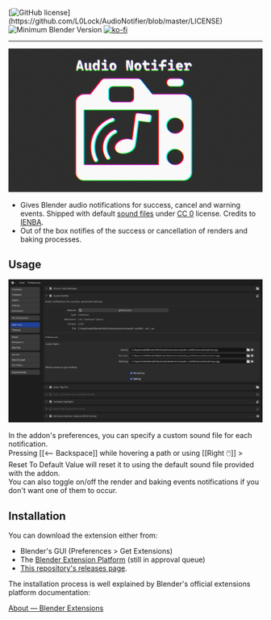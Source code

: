 [![GitHub license](https://img.shields.io/github/license/L0Lock/AudioNotifier?style=for-the-badge&labelColor=rgb(64,64,64))](https://github.com/L0Lock/AudioNotifier/blob/master/LICENSE) ![Minimum Blender Version](https://img.shields.io/badge/Blender-4.2LTS-green?style=for-the-badge&logo=blender&logoColor=white&labelColor=rgb(64,64,64)) [![ko-fi](https://ko-fi.com/img/githubbutton_sm.svg)](https://ko-fi.com/H2H818FHX)

-----

![feature](Prez/feature.jpg)

- Gives Blender audio notifications for success, cancel and warning events. Shipped with default [sound files](https://freesound.org/s/762132/) under [CC 0](http://creativecommons.org/publicdomain/zero/1.0/) license. Credits to [IENBA](https://freesound.org/people/IENBA/).
- Out of the box notifies of the success or cancellation of renders and baking processes.

## Usage

![prefs](Prez/prefs.jpg)

In the addon's preferences, you can specify a custom sound file for each notification.  
Pressing [[&#10229; Backspace]] while hovering a path or using [[Right 🖱️]] > Reset To Default Value will reset it to using the default sound file provided with the addon.  
You can also toggle on/off the render and baking events notifications if you don't want one of them to occur.

## Installation

You can download the extension either from:

- Blender's GUI (Preferences > Get Extensions)
- The [Blender Extension Platform](https://extensions.blender.org/add-ons/audio-notifier/) (still in approval queue)
- [This repository's releases page](https://github.com/L0Lock/AudioNotifier/releases).

The installation process is well explained by Blender's official extensions platform documentation:

[About — Blender Extensions](https://extensions.blender.org/about/)

